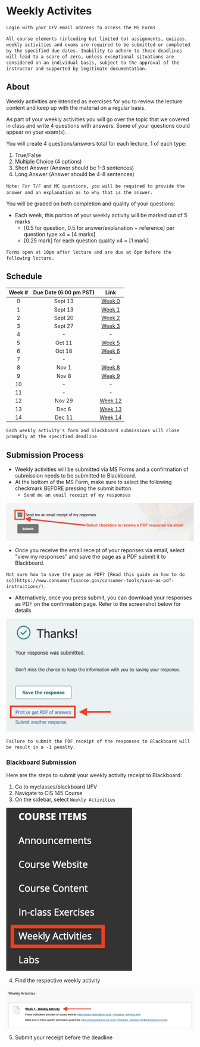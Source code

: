 # Weekly Activites

```{warning}
Login with your UFV email address to access the MS Forms
```

```{tip}
All course elements (inlcuding but limited to) assignments, quizzes, weekly activities and exams are required to be submitted or completed by the specified due dates. Inability to adhere to these deadlines will lead to a score of zero, unless exceptional situations are considered on an individual basis, subject to the approval of the instructor and supported by legitimate documentation.
```

## About
Weekly activities are intended as exercises for you to review the lecture content and keep up with the material on a regular basis. 

As part of your weekly activities you will go over the topic that we covered in class and write 4 questions with answers. Some of your questions could appear on your exam(s).

You will create 4 questions/answers total for each lecture, 1 of each type:

1. True/False
2. Multiple Choice (4 options)
3. Short Answer (Answer should be 1-3 sentences)
4. Long Answer (Answer should be 4-8 sentences)

`Note: For T/F and MC questions, you will be required to provide the answer and an explanation as to why that is the answer.`

You will be graded on both completion and quality of your questions:

- Each week, this portion of your weekly activity will be marked out of 5 marks
    - [0.5 for question, 0.5 for answer/explanation + reference] per question type x4 = [4 marks]
    - [0.25 mark] for each question quality x4 = [1 mark]

```{warning}
Forms open at 10pm after lecture and are due at 6pm before the following lecture.
```

## Schedule 
| **Week #** | **Due Date (6:00 pm PST)** |                    **Link**                     |
| :--------: | :------------------------: | :---------------------------------------------: |
|     0      |          Sept 13           | [Week 0](https://forms.office.com/r/cu637Gk91M) |
|     1      |          Sept 13           | [Week 1](https://forms.office.com/r/NMm4KpUywX) |
|     2      |          Sept 20           | [Week 2](https://forms.office.com/r/V9qSg2D4Kd) |
|     3      |          Sept 27           | [Week 3](https://forms.office.com/r/90rD9UG2ia) |
|     4      |             -              |                        -                        |
|     5      |           Oct 11           | [Week 5](https://forms.office.com/r/hccvcAMzik) |
|     6      |           Oct 18           | [Week 6](https://forms.office.com/r/PSBPZQCFjk) |
|     7      |             -              |                        -                        |
|     8      |           Nov 1            | [Week 8](https://forms.office.com/r/KtGdbswwjA) |
|     9      |           Nov 8            | [Week 9](https://forms.office.com/r/92QDKEBu4N) |
|     10     |             -              |                        -                        |
|     11     |             -              |                        -                        |
|     12     |           Nov 29            | [Week 12](https://forms.office.com/r/6q2KVLVi9n) |
|     13     |           Dec 6            | [Week 13](https://forms.office.com/r/L5JDeVyNHH) |
|     14     |           Dec 11           | [Week 14](https://forms.office.com/r/5BfT0zXAPb) |


<!-- | **Week #** | **Due Date (11:00 am PST)** | **Link** |
|:------:|:----------------------:|:------:|
|    1   |            May 23      | [Week 1](https://forms.office.com/r/SpHqvqr1vu) |
|    2   |            May 23      | [Week 2](https://forms.office.com/r/Mu3FHEW1dV) |
|    3   |            May 30      | [Week 3](https://forms.office.com/r/nDtT4AmpDs) |
|    4   |            Quiz #1     | -          |
|    5   |            June 13     | [Week 5](https://forms.office.com/r/vgnjk5RqaW) |
|    6   |            June 20     | [Week 6](https://forms.office.com/r/ZpfiFvFCYa) |
|    7   |            Quiz #2     | -          |
|    6   |            July 4      | [Week 8](https://forms.office.com/r/56bQD9t4rY) |
|    9   |            July 11     | [Week 9](https://forms.office.com/r/f7wS51vSTY) |
|    10  |            Quiz #3     | -          |
|    11  |            Cancelled     | - |
|    12  |            Aug 1       | [Week 12](https://forms.office.com/r/NpU6rEfALK)|
|    13  |            Aug 8       | [Week 13](https://forms.office.com/r/28Wd6wd86v)| -->


```{attention} 
Each weekly activity's form and blackboard submissions will close promptly at the specified deadline
```

<!-- | Week # | Due Date (11:00 am PST) | Link |
|:------:|:----------------------:|:------:|
|    2   |            May 23      | [Week 2]() |
|    3   |            May 30      | [Week 3]() |
|    4   |            June 6      | [Week 4]() |
|    5   |            June 13     | [Week 5]() |
|    6   |            June 20     | [Week 6]() |
|    7   |            June 27     | [Week 7]() |
|    6   |            July 4      | [Week 8]() |
|    9   |            July 11     | [Week 9]() |
|    10  |            July 18     | [Week 10]() |
|    11  |            July 25     | [Week 11]() |
|    12  |            Aug 1       | [Week 12]() | -->

<!-- | Week # | Due Date (11:59pm PST) | Link |
|:------:|:----------------------:|:------:|
|    1   |            Jan 11      | [Week 1](https://forms.office.com/r/UceMThtCmq) |
|    2   |            Jan 18      | [Week 2](https://forms.office.com/r/fYsU1jFWC3) |
|    3   |            Jan 25      | [Week 3](https://forms.office.com/r/E7Ydd8aF8y) |
|    4   |            Feb 1       | [Week 4](https://forms.office.com/r/PZk6B5FUWT) |
|    5   |            Feb 8       | [Week 5](https://forms.office.com/r/KSwf8NRrJa) |
|    6   |            Feb 15      | [Week 6](https://forms.office.com/r/jeEtzTj3m2) |
|    7   |            Midterm                  |                    -                |
|    8   |            Reading Break            |                     -               |
|    9   |            March 8     | [Week 9](https://forms.office.com/r/iDs3kKkT3D) |
|    10  |            March 15    | [Week 10](https://forms.office.com/r/s3Lnmj90j7) |
|    11  |            Co-working Session    | - |
|    12  |            March 29    | [Week 12](https://forms.office.com/r/KsuGeGJQ3e) |
|    13  |            April 5     | [Week 13](https://forms.office.com/r/BRhCjBG6AH) |
|    14  |            April 12    | [Week 14](https://forms.office.com/r/w6hkNETf1t) | -->

## Submission Process

- Weekly activities will be submitted via MS Forms and a confirmation of submission needs to be submitted to Blackboard.
- At the bottom of the MS Form, make sure to select the following checkmark BEFORE pressing the submit button.
    - `Send me an email receipt of my responses`

![](images/weekly-activity-submission.png)

- Once you receive the email receipt of your reponses via email, select "view my responses" and save the page as a PDF submit it to Blackboard.

```{tip}
Not sure how to save the page as PDF? [Read this guide on how to do so](https://www.consumerfinance.gov/consumer-tools/save-as-pdf-instructions/).
```

- Alternatively, once you press submit, you can download your responses as PDF on the confirmation page. Refer to the screenshot below for details

![](images/weekly-activity-pdf.png)

```{attention} 
Failure to submit the PDF receipt of the responses to Blackboard will be result in a -1 penalty. 
```

### Blackboard Submission

Here are the steps to submit your weekly activity receipt to Blackboard:

1. Go to myclasses/blackboard UFV
2. Navigate to CIS 145 Course
3. On the sidebar, select `Weekly Activities`

![](images/submission-example-WA-sidebar.png)

4. Find the respective weekly activity 

![](images/submission-example-WA.png)

5. Submit your receipt before the deadline